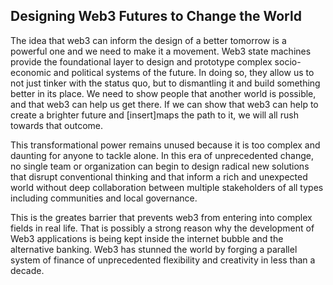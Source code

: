 
## Designing Web3 Futures to Change the World
The idea that web3  can inform the design of a better tomorrow is a powerful one and we need to make it a movement. 
Web3 state machines provide the foundational layer to design and prototype complex socio-economic and political systems of the future. In doing so, they allow us to not just tinker with the status quo, but to dismantling it and build something better in its place.  We need to show people that another world is possible, and that web3 can help us get there. If we can show that web3  can help to create a brighter future and [insert]maps the path to it, we will all rush towards that outcome. <br>

This transformational power remains unused because it is too complex and daunting for anyone to tackle alone. In this era of unprecedented change, no single team or organization can begin to design radical new solutions that disrupt conventional thinking and that inform a rich and unexpected world without deep collaboration between multiple stakeholders of all types including communities and local governance.<br>

This is the greates barrier that prevents web3 from entering into complex fields in real life. That is possibly a strong reason why the development of Web3 applications is being kept inside the internet bubble and the alternative banking. Web3 has stunned the world by forging a parallel system of finance of unprecedented flexibility and creativity in less than a decade.<br>
